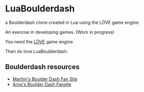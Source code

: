 LuaBoulderdash
==============

a Boulderdash clone created in Lua using the LÖVE game engine

An exercise in developing games. (Work in progress)

You need the [LÖVE](https://love2d.org/) game engine

Then do love LuaBoulderdash.


Boulderdash resources
---------------------

* [Martijn's Boulder Dash Fan Site](http://www.bd-fans.com/index.html)
* [Arno's Boulder Dash Fansite](http://www.boulder-dash.nl)
